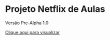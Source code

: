 # Projeto Netflix de Aulas

Versão Pre-Alpha 1.0

[Clique aqui para visualizar](https://thiagofspaiva.github.io/Site-Aula-Tipo-Netflix/)

